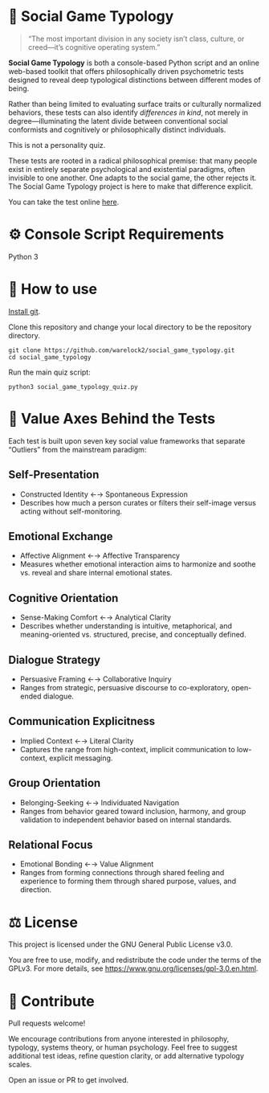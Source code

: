 # 🧬 Social Game Typology

> “The most important division in any society isn’t class, culture, or creed—it’s cognitive operating system.”

**Social Game Typology** is both a console-based Python script and an online web-based toolkit that offers philosophically driven psychometric tests designed to reveal deep typological distinctions between different modes of being.

Rather than being limited to evaluating surface traits or culturally normalized behaviors, these tests can also identify *differences in kind*, not merely in degree—illuminating the latent divide between conventional social conformists and cognitively or philosophically distinct individuals.

This is not a personality quiz.

These tests are rooted in a radical philosophical premise: that many people exist in entirely separate psychological and existential paradigms, often invisible to one another. One adapts to the social game, the other rejects it. The Social Game Typology project is here to make that difference explicit.

You can take the test online [here](https://socialtypologyquiz.afobl.com/).

# ⚙️ Console Script Requirements

Python 3

# 🔧 How to use

[Install git](https://github.com/git-guides/install-git).

Clone this repository and change your local directory to be the repository directory.

```shell
git clone https://github.com/warelock2/social_game_typology.git
cd social_game_typology
```

Run the main quiz script:

```shell
python3 social_game_typology_quiz.py
```

# 🧠 Value Axes Behind the Tests

Each test is built upon seven key social value frameworks that separate “Outliers” from the mainstream paradigm:

## Self-Presentation

- Constructed Identity ←→ Spontaneous Expression
- Describes how much a person curates or filters their self-image versus acting without self-monitoring.

## Emotional Exchange

- Affective Alignment ←→ Affective Transparency
- Measures whether emotional interaction aims to harmonize and soothe vs. reveal and share internal emotional states.

## Cognitive Orientation

- Sense-Making Comfort ←→ Analytical Clarity
- Describes whether understanding is intuitive, metaphorical, and meaning-oriented vs. structured, precise, and conceptually defined.

## Dialogue Strategy

- Persuasive Framing ←→ Collaborative Inquiry
- Ranges from strategic, persuasive discourse to co-exploratory, open-ended dialogue.

## Communication Explicitness

- Implied Context ←→ Literal Clarity
- Captures the range from high-context, implicit communication to low-context, explicit messaging.

## Group Orientation

- Belonging-Seeking ←→ Individuated Navigation
- Ranges from behavior geared toward inclusion, harmony, and group validation to independent behavior based on internal standards.

## Relational Focus

- Emotional Bonding ←→ Value Alignment
- Ranges from forming connections through shared feeling and experience to forming them through shared purpose, values, and direction.

# ⚖️ License

This project is licensed under the GNU General Public License v3.0.

You are free to use, modify, and redistribute the code under the terms of the GPLv3. For more details, see https://www.gnu.org/licenses/gpl-3.0.en.html.

# 🙋 Contribute

Pull requests welcome!

We encourage contributions from anyone interested in philosophy, typology, systems theory, or human psychology. Feel free to suggest additional test ideas, refine question clarity, or add alternative typology scales.

Open an issue or PR to get involved.
